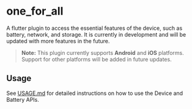 # one_for_all

A flutter plugin to access the essential features of the device, such as battery, network, and storage. It is currently in development and will be updated with more features in the future.

> **Note:** This plugin currently supports **Android** and **iOS** platforms. Support for other platforms will be added in future updates.

## Usage

See [USAGE.md](USAGE.md) for detailed instructions on how to use the Device and Battery APIs.
